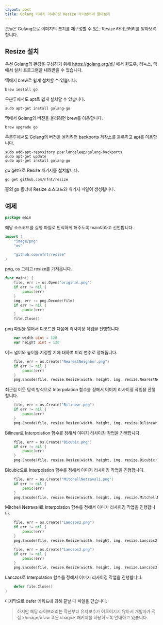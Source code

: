 ```yaml
---
layout: post
title: Golang 이미지 리사이징 Resize 라이브러리 알아보기
---
```


오늘은 Golang으로 이미지의 크기를 재구성할 수 있는 Resize 라이브러리를 알아보려 합니다.

## Resize 설치

우선 Golang의 환경을 구성하기 위해 https://golang.org/dl/ 에서 윈도우, 리눅스, 맥에서 설치 프로그램을 내려받을 수 있습니다.

맥에서 brew로 쉽게 설치할 수 있습니다.

```
brew install go
```

우분투에서도 apt로 쉽게 설치할 수 있습니다.

```
sudo apt-get install golang-go
```

맥에서 Golang의 버전을 올리려면 brew를 이용합니다.

```
brew upgrade go
```

우분투에서도 Golang의 버전을 올리려면 backports 저장소를 등록하고 apt를 이용합니다.

```
sudo add-apt-repository ppa:longsleep/golang-backports
sudo apt-get update
sudo apt-get install golang-go
```

go get으로 Resize 패키지를 설치합니다.

```
go get github.com/nfnt/resize
```

홈의 go 폴더에 Resize 소스코드와 패키지 파일이 생성됩니다.

## 예제

```go
package main
```

해당 소스코드를 실행 파일로 인식하게 해주도록 main이라고 선언합니다.

```go
import (
	"image/png"
	"os"

	"github.com/nfnt/resize"
)
```

png, os 그리고 resize를 가져옵니다.

```go
func main() {
	file, err := os.Open("original.png")
	if err != nil {
		panic(err)
	}
	img, err := png.Decode(file)
	if err != nil {
		panic(err)
	}
	file.Close()
```

png 파일을 열어서 디코드한 다음에 리사이징 작업을 진행합니다.

```go
	var width uint = 128
	var height uint = 128
```

어느 넓이와 높이를 지정할 지에 대하여 미리 변수로 정해둡니다.

```go
	file, err = os.Create("NearestNeighbor.png")
	if err != nil {
		panic(err)
	}
	png.Encode(file, resize.Resize(width, height, img, resize.NearestNeighbor))
```

최근접 이웃 탐색 방식으로 Interpolation 함수를 정해서 이미지 리사이징 작업을 진행합니다.

```go
	file, err = os.Create("Bilinear.png")
	if err != nil {
		panic(err)
	}
	png.Encode(file, resize.Resize(width, height, img, resize.Bilinear))
```

Bilinear로 Interpolation 함수를 정해서 이미지 리사이징 작업을 진행합니다.

```go
	file, err = os.Create("Bicubic.png")
	if err != nil {
		panic(err)
	}
	png.Encode(file, resize.Resize(width, height, img, resize.Bicubic))
```

Bicubic으로 Interpolation 함수를 정해서 이미지 리사이징 작업을 진행합니다.

```go
	file, err = os.Create("MitchellNetravali.png")
	if err != nil {
		panic(err)
	}
	png.Encode(file, resize.Resize(width, height, img, resize.MitchellNetravali))
```

Mitchell Netravali로 Interpolation 함수를 정해서 이미지 리사이징 작업을 진행합니다.

```go
	file, err = os.Create("Lanczos2.png")
	if err != nil {
		panic(err)
	}
	png.Encode(file, resize.Resize(width, height, img, resize.Lanczos2))

	file, err = os.Create("Lanczos3.png")
	if err != nil {
		panic(err)
	}
	png.Encode(file, resize.Resize(width, height, img, resize.Lanczos3))
```

Lanczos로 Interpolation 함수를 정해서 이미지 리사이징 작업을 진행합니다.

```go
	defer file.Close()
}
```

마지막으로 defer 키워드에 의해 끝날 때 파일을 닫습니다.

> 하지만 해당 라이브러리는 작년부터 유지보수가 이루어지지 않아서 개발자가 직접 x/image/draw 혹은 imagick 패키지를 사용하도록 안내하고 있습니다.